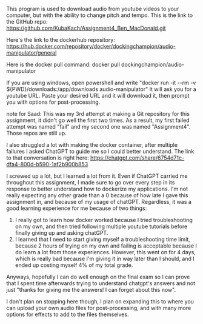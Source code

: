 This program is used to download audio from youtube videos to your computer, but with the ability to change pitch and tempo.
This is the link to the GitHub repo: https://github.com/KubaKach/Assignment4_Ben_MacDonald.git

Here's the link to the dockerhub repository: https://hub.docker.com/repository/docker/dockingchampion/audio-manipulator/general

Here is the docker pull command: docker pull dockingchampion/audio-manipulator

If you are using windows, open powershell and write "docker run -it --rm -v ${PWD}/downloads:/app/downloads audio-manipulator"
It will ask you for a youtube URL. Paste your desired URL and it will download it, then prompt you with options for
post-processing.

note for Saad:
This was my 3rd attempt at making a Git repository for this assignment, it didn't go well the first two times. As a result, my 
first failed attempt was named "fail" and my second one was named "Assignment4". Those repos are still up. 

I also struggled a lot with making the docker container, after multiple failures I asked ChatGPT to guide me so I could better
understand. The link to that conversation is right here: https://chatgpt.com/share/6754d71c-dfa4-800d-b590-1af2b900b853

I screwed up a lot, but I learned a lot from it. Even if ChatGPT carried me throughout this assignment, I made sure to go 
over every step in its response to better understand how to dockerize my applications. I'm not really expecting any other 
grade than a 0 because of how late I gave this assignment in, and because of my usage of chatGPT. Regardless, it was a good 
learning experience for me because of two things:
  1. I really got to learn how docker worked because I tried troubleshooting on my own, and then tried following multiple
     youtube tutorials before finally giving up and asking chatGPT.
  2. I learned that I need to start giving myself a troubleshooting time limit, because 2 hours of trying on my own
     and failing is acceptable because I do learn a lot from those experiences. However, this went on for 4 days, which
     is really bad because I'm giving it in way later than I should, and I ended up costing myself 4% of my total grade.

Anyways, hopefully I can do well enough on the final exam so I can prove that I spent time afterwards trying to understand
chatgpt's answers and not just "thanks for giving me the answers! I can forget about this now".

I don't plan on stopping here though, I plan on expanding this to where you can upload your own audio files for 
post-processing, and with many more options for effects to add to the files themselves.
